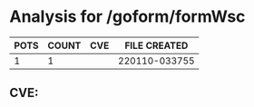 # Analysis for /goform/formWsc
| POTS | COUNT | CVE | FILE CREATED |
|---|---|---|---|
| 1 | 1 | | 220110-033755 |

## CVE: 